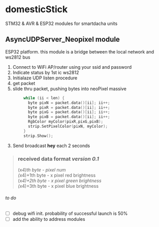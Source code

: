 # domesticStick
STM32 & AVR & ESP32 modules for smartdacha units   

## AsyncUDPServer_Neopixel module

ESP32 platform. this module is a bridge between the local network and ws2812 bus
 
1. Connect to WiFi AP/router using your ssid and password
2. Indicate status by 1st ic ws2812
2. Initialaze UDP listen procedure
  1. get packet
  2. slide thru packet, pushing bytes into neoPixel massive

```c
        while (ii < len) {
          byte pixN = packet.data()[ii]; ii++;
          byte pixR = packet.data()[ii]; ii++;
          byte pixG = packet.data()[ii]; ii++;
          byte pixB = packet.data()[ii]; ii++;
          RgbColor myColor(pixR,pixG,pixB);
          strip.SetPixelColor(pixN, myColor);
        }
        strip.Show();
```
        
3. Send broadcast **hey** each 2 seconds

> ### received data format *version 0.1*
> 
> (x*4)th byte - pixel num  
> (x*4)+1th byte - x pixel red brightness  
> (x*4)+2th byte - x pixel green brightness  
> (x*4)+3th byte - x pixel blue brightness  

###### to do
- [ ] debug wifi init. probability of successful launch is 50%  
- [ ] add the ability to address modules  
